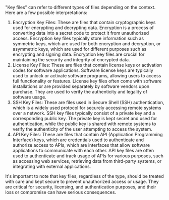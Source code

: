 "Key files" can refer to different types of files depending on the context. Here are a few possible interpretations:

1. Encryption Key Files: These are files that contain cryptographic keys used for encrypting and decrypting data. Encryption is a process of converting data into a secret code to protect it from unauthorized access. Encryption key files typically store information such as symmetric keys, which are used for both encryption and decryption, or asymmetric keys, which are used for different purposes such as encrypting and signing data. Encryption key files are crucial for maintaining the security and integrity of encrypted data.
2. License Key Files: These are files that contain license keys or activation codes for software applications. Software license keys are typically used to unlock or activate software programs, allowing users to access full functionality or features. License key files often come with software installations or are provided separately by software vendors upon purchase. They are used to verify the authenticity and legality of software usage.
3. SSH Key Files: These are files used in Secure Shell (SSH) authentication, which is a widely used protocol for securely accessing remote systems over a network. SSH key files typically consist of a private key and a corresponding public key. The private key is kept secret and used for authentication, while the public key is shared with remote systems to verify the authenticity of the user attempting to access the system.
4. API Key Files: These are files that contain API (Application Programming Interface) keys, which are credentials used to authenticate and authorize access to APIs, which are interfaces that allow software applications to communicate with each other. API key files are often used to authenticate and track usage of APIs for various purposes, such as accessing web services, retrieving data from third-party systems, or integrating with external applications.

It's important to note that key files, regardless of the type, should be treated with care and kept secure to prevent unauthorized access or usage. They are critical for security, licensing, and authentication purposes, and their loss or compromise can have serious consequences.